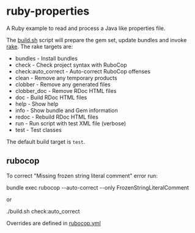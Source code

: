 ruby-properties
===============

A Ruby example to read and process a Java like properties file.

The [build.sh](./build.sh) script will prepare the gem set, update bundles and
invoke [rake](https://github.com/ruby/rake). The rake targets are:

* bundles             - Install bundles
* check               - Check project syntax with RuboCop
* check:auto_correct  - Auto-correct RuboCop offenses
* clean               - Remove any temporary products
* clobber             - Remove any generated files
* clobber_doc         - Remove RDoc HTML files
* doc                 - Build RDoc HTML files
* help                - Show help
* info                - Show bundle and Gem information
* redoc               - Rebuild RDoc HTML files
* run                 - Run script with test XML file (verbose)
* test                - Test classes

The default build target is `test`.

rubocop
-------

To correct "Missing frozen string literal comment" error run:

  bundle exec rubocop --auto-correct --only FrozenStringLiteralComment

or

  ./build.sh check:auto_correct

Overrides are defined in [rubocop.yml](.rubocop.yml)
